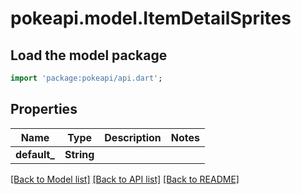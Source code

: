 # pokeapi.model.ItemDetailSprites

## Load the model package
```dart
import 'package:pokeapi/api.dart';
```

## Properties
Name | Type | Description | Notes
------------ | ------------- | ------------- | -------------
**default_** | **String** |  | 

[[Back to Model list]](../README.md#documentation-for-models) [[Back to API list]](../README.md#documentation-for-api-endpoints) [[Back to README]](../README.md)



